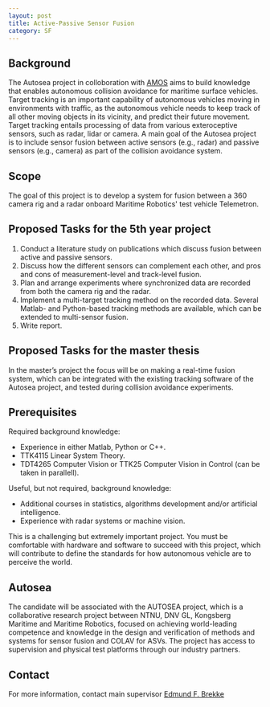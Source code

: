 ```yaml
---
layout: post
title: Active-Passive Sensor Fusion
category: SF
---
```

## Background
The Autosea project in colloboration with [AMOS](http://ntnu.edu/amos) aims to build knowledge that enables autonomous collision avoidance for maritime surface vehicles. Target tracking is an important capability of autonomous vehicles moving in environments with traffic, as the autonomous vehicle needs to keep track of all other moving objects in its vicinity, and predict their future movement. Target tracking entails processing of data from various exteroceptive sensors, such as radar, lidar or camera. 
A main goal of the Autosea project is to include sensor fusion between active sensors (e.g., radar) and passive sensors (e.g., camera) as part of the collision avoidance system.

## Scope
The goal of this project is to develop a system for fusion between a 360 camera rig and a radar onboard Maritime Robotics' test vehicle Telemetron.

## Proposed Tasks for the 5th year project

1. Conduct a literature study on publications which discuss fusion between active and passive sensors.
2. Discuss how the different sensors can complement each other, and pros and cons of measurement-level and track-level fusion.
3. Plan and arrange experiments where synchronized data are recorded from both the camera rig and the radar.
4. Implement a multi-target tracking method on the recorded data. Several Matlab- and Python-based tracking methods are available, which can be extended to multi-sensor fusion.
5. Write report.

## Proposed Tasks for the master thesis

In the master’s project the focus will be on making a real-time fusion system, which can be integrated with the existing tracking software of the Autosea project, and tested during collision avoidance experiments.

## Prerequisites
Required background knowledge:

- Experience in either Matlab, Python or C++.
- TTK4115 Linear System Theory.
- TDT4265 Computer Vision or TTK25 Computer Vision in Control (can be taken in parallell).

Useful, but not required, background knowledge:

- Additional courses in statistics, algorithms development and/or artificial intelligence.
- Experience with radar systems or machine vision.

This is a challenging but extremely important project. You must be comfortable with hardware and software to succeed with this project, which will contribute to define the standards for how autonomous vehicle are to perceive the world. 

## Autosea
The candidate will be associated with the AUTOSEA project, which is a collaborative research project between NTNU, DNV GL, Kongsberg Maritime and Maritime Robotics, focused on achieving world-leading competence and knowledge in the design and verification of methods and systems for sensor fusion and COLAV for ASVs. The project has access to supervision and physical test platforms through our industry partners.

## Contact
For more information, contact main supervisor [Edmund F. Brekke](http://www.ntnu.no/ansatte/edmundfo)
